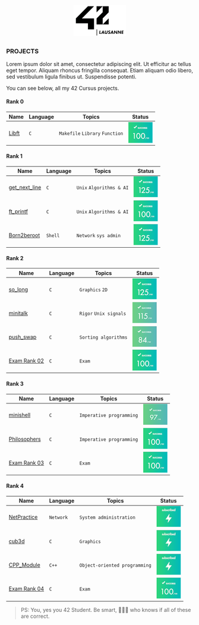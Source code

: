 <h1 align="center">
    <img alt="42Lausanne" title="42Lausanne" src="https://github.com/MarJC5/42/blob/main/42_logo.svg" width="140"> </br>
</h1>

### PROJECTS
Lorem ipsum dolor sit amet, consectetur adipiscing elit. Ut efficitur ac tellus eget tempor. Aliquam rhoncus fringilla consequat. Etiam aliquam odio libero, sed vestibulum ligula finibus ut. Suspendisse potenti. 

You can see below, all my 42 Cursus projects.

#### Rank 0
| Name | Language | Topics | Status | 
|---|---|---|---|
| [Libft](https://github.com/MarJC5/Libft) | ```C``` | ```Makefile``` ```Library``` ```Function``` | ![Project Score](https://github.com/MarJC5/42/blob/main/status/100.png)|

#### Rank 1
| Name | Language | Topics | Status | 
|---|---|---|---|
| [get_next_line](https://github.com/MarJC5/get_next_line) | ```C``` | ```Unix``` ```Algorithms & AI``` | ![Project Score](https://github.com/MarJC5/42/blob/main/status/125.png)|
| [ft_printf](https://github.com/MarJC5/ft_printf) | ```C``` | ```Unix``` ```Algorithms & AI``` | ![Project Score](https://github.com/MarJC5/42/blob/main/status/100.png)|
| [Born2beroot](https://github.com/MarJC5/born2beroot) | ```Shell``` |  ```Network``` ```sys admin``` | ![Project Score](https://github.com/MarJC5/42/blob/main/status/125.png)|

#### Rank 2
| Name | Language | Topics | Status | 
|---|---|---|---|
| [so_long](https://github.com/MarJC5/so_long) | ```C``` | ```Graphics``` ```2D```| ![Project Score](https://github.com/MarJC5/42/blob/main/status/125.png)|
| [minitalk](https://github.com/MarJC5/minitalk) | ```C``` | ```Rigor``` ```Unix signals```| ![Project Score](https://github.com/MarJC5/42/blob/main/status/115.png)|
| [push_swap](https://github.com/MarJC5/push_swap) | ```C``` |  ```Sorting algorithms``` | ![Project Score](https://github.com/MarJC5/42/blob/main/status/84.png)|
| [Exam Rank 02](https://github.com/MarJC5/42-Exam-Rank/tree/main/Rank02) | ```C``` |  ```Exam``` | ![Project Score](https://github.com/MarJC5/42/blob/main/status/100.png) |

#### Rank 3
| Name | Language | Topics | Status | 
|---|---|---|---|
| [minishell](https://github.com/MarJC5/minishell) | ```C``` |```Imperative programming```| ![Project Score](https://github.com/MarJC5/42/blob/main/status/97.png)|
| [Philosophers](https://github.com/MarJC5/Philosophers) | ```C``` |```Imperative programming```| ![Project Score](https://github.com/MarJC5/42/blob/main/status/100.png)|
| [Exam Rank 03](https://github.com/MarJC5/42-Exam-Rank/tree/main/Rank03) | ```C``` |  ```Exam``` | ![Project Score](https://github.com/MarJC5/42/blob/main/status/100.png) |

#### Rank 4
| Name | Language | Topics | Status | 
|---|---|---|---|
| [NetPractice](https://github.com/MarJC5/NetPractice) | ```Network``` |  ```System administration``` | ![Project Score](https://github.com/MarJC5/42/blob/main/status/suscribed.png) |
| [cub3d](https://github.com/MarJC5/cub3d) | ```C``` |  ```Graphics``` | ![Project Score](https://github.com/MarJC5/42/blob/main/status/suscribed.png) |
| [CPP_Module](https://github.com/MarJC5/CPP_Module) | ```C++``` |  ```Object-oriented programming``` | ![Project Score](https://github.com/MarJC5/42/blob/main/status/suscribed.png) |
| [Exam Rank 04](https://github.com/MarJC5/42-Exam-Rank/tree/main/Rank04) | ```C``` |  ```Exam``` | ![Project Score](https://github.com/MarJC5/42/blob/main/status/100.png) |

> PS: You, yes you 42 Student. Be smart, 🤷🏾‍♂️ who knows if all of these are correct.
